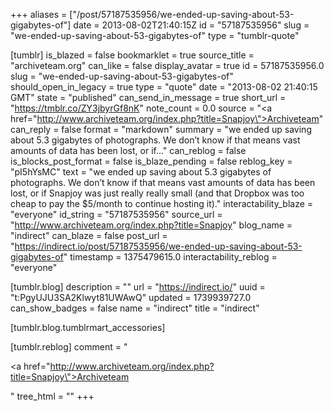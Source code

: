 +++
aliases = ["/post/57187535956/we-ended-up-saving-about-53-gigabytes-of"]
date = 2013-08-02T21:40:15Z
id = "57187535956"
slug = "we-ended-up-saving-about-53-gigabytes-of"
type = "tumblr-quote"

[tumblr]
is_blazed = false
bookmarklet = true
source_title = "archiveteam.org"
can_like = false
display_avatar = true
id = 57187535956.0
slug = "we-ended-up-saving-about-53-gigabytes-of"
should_open_in_legacy = true
type = "quote"
date = "2013-08-02 21:40:15 GMT"
state = "published"
can_send_in_message = true
short_url = "https://tmblr.co/ZY3jbyrGf8nK"
note_count = 0.0
source = "<a href=\"http://www.archiveteam.org/index.php?title=Snapjoy\">Archiveteam</a>"
can_reply = false
format = "markdown"
summary = "we ended up saving about 5.3 gigabytes of photographs. We don’t know if that means vast amounts of data has been lost, or if..."
can_reblog = false
is_blocks_post_format = false
is_blaze_pending = false
reblog_key = "pI5hYsMC"
text = "we ended up saving about 5.3 gigabytes of photographs. We don&rsquo;t know if that means vast amounts of data has been lost, or if Snapjoy was just really really small (and that Dropbox was too cheap to pay the $5/month to continue hosting it)."
interactability_blaze = "everyone"
id_string = "57187535956"
source_url = "http://www.archiveteam.org/index.php?title=Snapjoy"
blog_name = "indirect"
can_blaze = false
post_url = "https://indirect.io/post/57187535956/we-ended-up-saving-about-53-gigabytes-of"
timestamp = 1375479615.0
interactability_reblog = "everyone"

[tumblr.blog]
description = ""
url = "https://indirect.io/"
uuid = "t:PgyUJU3SA2Klwyt81UWAwQ"
updated = 1739939727.0
can_show_badges = false
name = "indirect"
title = "indirect"

[tumblr.blog.tumblrmart_accessories]

[tumblr.reblog]
comment = "<p><a href=\"http://www.archiveteam.org/index.php?title=Snapjoy\">Archiveteam</a></p>"
tree_html = ""
+++
